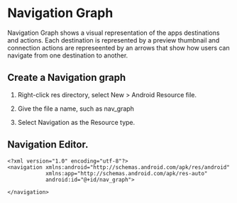 # Navigation Graph 
Navigation Graph shows a visual representation of the apps destinations and actions. Each destination is represented by a preview thumbnail and connection actions are represeented by an arrows that show how users can navigate from one destination to another. 


## Create a Navigation graph
1. Right-click res directory, select New > Android Resource file.

2. Give the file a name, such as nav_graph

3. Select Navigation as the Resource type.

## Navigation Editor. 
```
<?xml version="1.0" encoding="utf-8"?>
<navigation xmlns:android="http://schemas.android.com/apk/res/android"
            xmlns:app="http://schemas.android.com/apk/res-auto"
            android:id="@+id/nav_graph">

</navigation>
```











